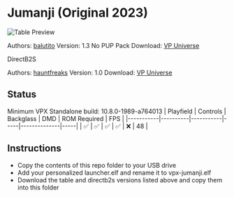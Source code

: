 # Jumanji (Original 2023)

![Table Preview](https://vpuniverse.com/screenshots/monthly_2023_12/20231125_154741.jpg.a5a6b64d2849745b1e76a45778f9067e.jpg)

Authors: [balutito](https://vpuniverse.com/profile/36070-balutito/)
Version: 1.3 No PUP Pack
Download: [VP Universe](https://vpuniverse.com/files/file/17341-jumanji/)

DirectB2S

Authors: [hauntfreaks](https://vpuniverse.com/profile/5216-hauntfreaks/)
Version: 1.0
Download: [VP Universe](https://vpuniverse.com/files/file/17292-jumanji-balutito-2023-alt-b2s/)

## Status 

Minimum VPX Standalone build: 10.8.0-1989-a764013
| Playfield | Controls | Backglass | DMD | ROM Required | FPS | 
|-----------|----------|-----------|-----|--------------|-----|
| :white_check_mark: | :white_check_mark: | :white_check_mark: | :white_check_mark: | :x: | 48 |

## Instructions

- Copy the contents of this repo folder to your USB drive
- Add your personalized launcher.elf and rename it to vpx-jumanji.elf
- Download the table and directb2s versions listed above and copy them into this folder